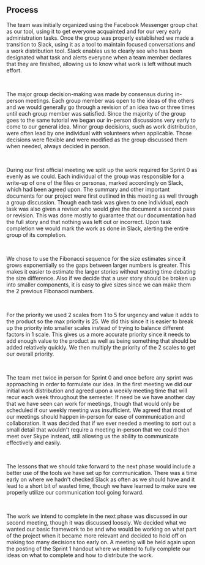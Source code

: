 ## Process

The team was initially organized using the Facebook Messenger group chat as our tool, using it to get everyone acquainted and for our very early administration tasks. Once the group was properly established we made a transition to Slack, using it as a tool to maintain focused conversations and a work distribution tool. Slack enables us to clearly see who has been designated what task and alerts everyone when a team member declares that they are finished, allowing us to know what work is left without much effort.

<br/>

The major group decision-making was made by consensus during in-person meetings. Each group member was open to the ideas of the others and we would generally go through a revision of an idea two or three times until each group member was satisfied. Since the majority of the group goes to the same tutorial we began our in-person discussions very early to come to our general idea. Minor group decisions, such as work distribution, were often lead by one individual with volunteers when applicable. Those decisions were flexible and were modified as the group discussed them when needed, always decided in person.

<br/>

During our first official meeting we split up the work required for Sprint 0 as evenly as we could. Each individual of the group was responsible for a write-up of one of the files or personas, marked accordingly on Slack, which had been agreed upon. The summary and other important documents for our project were first outlined in this meeting as well through a group discussion. Though each task was given to one individual, each task was also given a revisor who would give the document a second pass or revision. This was done mostly to guarantee that our documentation had the full story and that nothing was left out or incorrect. Upon task completion we would mark the work as done in Slack, alerting the entire group of its completion.

<br/>

We chose to use the Fibonacci sequence for the size estimates since it grows exponentially so the gaps between larger numbers is greater. This makes it easier to estimate the larger stories without wasting time debating the size difference.
Also if we decide that a user story should be broken up into smaller components, it is easy to give sizes since we can make them the 2 previous Fibonacci numbers.

<br/>

For the priority we used 2 scales from 1 to 5 for urgency and value it adds to the product so the max priority is 25.
We did this since it is easier to break up the priority into smaller scales instead of trying to balance different factors in 1 scale.
This gives us a more accurate priority since it needs to add enough value to the product as well as being something that should be added relatively quickly.
We then multiply the priority of the 2 scales to get our overall priority.

<br/>

The team met twice in person for Sprint 0 and once before any sprint was approaching in order to formulate our idea. In the first meeting we did our initial work distribution and agreed upon a weekly meeting time that will recur each week throughout the semester. If need be we have another day that we have seen can work for meetings, though that would only be scheduled if our weekly meeting was insufficient. We agreed that most of our meetings should happen in-person for ease of communication and collaboration. It was decided that if we ever needed a meeting to sort out a small detail that wouldn't require a meeting in-person that we could then meet over Skype instead, still allowing us the ability to communicate effectively and easily.

<br/>

The lessons that we should take forward to the next phase would include a better use of the tools we have set up for communication. There was a time early on where we hadn't checked Slack as often as we should have and it lead to a short bit of wasted time, though we have learned to make sure we properly utilize our communication tool going forward.

<br/>

The work we intend to complete in the next phase was discussed in our second meeting, though it was discussed loosely. We decided what we wanted our basic framework to be and who would be working on what part of the project when it became more relevant and decided to hold off on making too many decisions too early on. A meeting will be held again upon the posting of the Sprint 1 handout where we intend to fully complete our ideas on what to complete and how to distribute the work.

